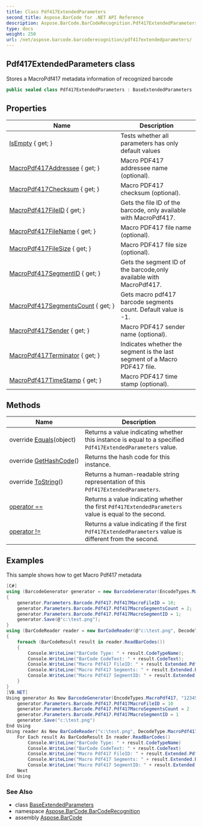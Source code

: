 ```yaml
---
title: Class Pdf417ExtendedParameters
second_title: Aspose.BarCode for .NET API Reference
description: Aspose.BarCode.BarCodeRecognition.Pdf417ExtendedParameters class. Stores a MacroPdf417 metadata information of recognized barcode
type: docs
weight: 250
url: /net/aspose.barcode.barcoderecognition/pdf417extendedparameters/
---
```

## Pdf417ExtendedParameters class

Stores a MacroPdf417 metadata information of recognized barcode

```csharp
public sealed class Pdf417ExtendedParameters : BaseExtendedParameters
```

## Properties

| Name | Description |
| --- | --- |
| [IsEmpty](../../aspose.barcode.barcoderecognition/baseextendedparameters/isempty/) { get; } | Tests whether all parameters has only default values |
| [MacroPdf417Addressee](../../aspose.barcode.barcoderecognition/pdf417extendedparameters/macropdf417addressee/) { get; } | Macro PDF417 addressee name (optional). |
| [MacroPdf417Checksum](../../aspose.barcode.barcoderecognition/pdf417extendedparameters/macropdf417checksum/) { get; } | Macro PDF417 checksum (optional). |
| [MacroPdf417FileID](../../aspose.barcode.barcoderecognition/pdf417extendedparameters/macropdf417fileid/) { get; } | Gets the file ID of the barcode, only available with MacroPdf417. |
| [MacroPdf417FileName](../../aspose.barcode.barcoderecognition/pdf417extendedparameters/macropdf417filename/) { get; } | Macro PDF417 file name (optional). |
| [MacroPdf417FileSize](../../aspose.barcode.barcoderecognition/pdf417extendedparameters/macropdf417filesize/) { get; } | Macro PDF417 file size (optional). |
| [MacroPdf417SegmentID](../../aspose.barcode.barcoderecognition/pdf417extendedparameters/macropdf417segmentid/) { get; } | Gets the segment ID of the barcode,only available with MacroPdf417. |
| [MacroPdf417SegmentsCount](../../aspose.barcode.barcoderecognition/pdf417extendedparameters/macropdf417segmentscount/) { get; } | Gets macro pdf417 barcode segments count. Default value is -1. |
| [MacroPdf417Sender](../../aspose.barcode.barcoderecognition/pdf417extendedparameters/macropdf417sender/) { get; } | Macro PDF417 sender name (optional). |
| [MacroPdf417Terminator](../../aspose.barcode.barcoderecognition/pdf417extendedparameters/macropdf417terminator/) { get; } | Indicates whether the segment is the last segment of a Macro PDF417 file. |
| [MacroPdf417TimeStamp](../../aspose.barcode.barcoderecognition/pdf417extendedparameters/macropdf417timestamp/) { get; } | Macro PDF417 time stamp (optional). |

## Methods

| Name | Description |
| --- | --- |
| override [Equals](../../aspose.barcode.barcoderecognition/pdf417extendedparameters/equals/)(object) | Returns a value indicating whether this instance is equal to a specified `Pdf417ExtendedParameters` value. |
| override [GetHashCode](../../aspose.barcode.barcoderecognition/pdf417extendedparameters/gethashcode/)() | Returns the hash code for this instance. |
| override [ToString](../../aspose.barcode.barcoderecognition/pdf417extendedparameters/tostring/)() | Returns a human-readable string representation of this `Pdf417ExtendedParameters`. |
| [operator ==](../../aspose.barcode.barcoderecognition/pdf417extendedparameters/op_equality/) | Returns a value indicating whether the first `Pdf417ExtendedParameters` value is equal to the second. |
| [operator !=](../../aspose.barcode.barcoderecognition/pdf417extendedparameters/op_inequality/) | Returns a value indicating if the first `Pdf417ExtendedParameters` value is different from the second. |

## Examples

This sample shows how to get Macro Pdf417 metadata

```csharp
[C#]
using (BarcodeGenerator generator = new BarcodeGenerator(EncodeTypes.MacroPdf417, "12345"))
{
    generator.Parameters.Barcode.Pdf417.Pdf417MacroFileID = 10;
    generator.Parameters.Barcode.Pdf417.Pdf417MacroSegmentsCount = 2;
    generator.Parameters.Barcode.Pdf417.Pdf417MacroSegmentID = 1;
    generator.Save(@"c:\test.png");
}
using (BarCodeReader reader = new BarCodeReader(@"c:\test.png", DecodeType.MacroPdf417))
{
    foreach (BarCodeResult result in reader.ReadBarCodes())
    {
        Console.WriteLine("BarCode Type: " + result.CodeTypeName);
        Console.WriteLine("BarCode CodeText: " + result.CodeText);
        Console.WriteLine("Macro Pdf417 FileID: " + result.Extended.Pdf417.MacroPdf417FileID);
        Console.WriteLine("Macro Pdf417 Segments: " + result.Extended.Pdf417.MacroPdf417SegmentsCount);
        Console.WriteLine("Macro Pdf417 SegmentID: " + result.Extended.Pdf417.MacroPdf417SegmentID);
    }
}
[VB.NET]
Using generator As New BarcodeGenerator(EncodeTypes.MacroPdf417, "12345")
    generator.Parameters.Barcode.Pdf417.Pdf417MacroFileID = 10
    generator.Parameters.Barcode.Pdf417.Pdf417MacroSegmentsCount = 2
    generator.Parameters.Barcode.Pdf417.Pdf417MacroSegmentID = 1
    generator.Save("c:\test.png")
End Using
Using reader As New BarCodeReader("c:\test.png", DecodeType.MacroPdf417)
    For Each result As BarCodeResult In reader.ReadBarCodes()
        Console.WriteLine("BarCode Type: " + result.CodeTypeName)
        Console.WriteLine("BarCode CodeText: " + result.CodeText)
        Console.WriteLine("Macro Pdf417 FileID: " + result.Extended.Pdf417.MacroPdf417FileID)
        Console.WriteLine("Macro Pdf417 Segments: " + result.Extended.Pdf417.MacroPdf417SegmentsCount)
        Console.WriteLine("Macro Pdf417 SegmentID: " + result.Extended.Pdf417.MacroPdf417SegmentID)
    Next
End Using
```

### See Also

* class [BaseExtendedParameters](../baseextendedparameters/)
* namespace [Aspose.BarCode.BarCodeRecognition](../../aspose.barcode.barcoderecognition/)
* assembly [Aspose.BarCode](../../)


